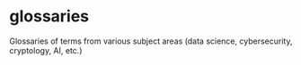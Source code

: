 # glossaries
Glossaries of terms from various subject areas (data science, cybersecurity, cryptology, AI, etc.)
